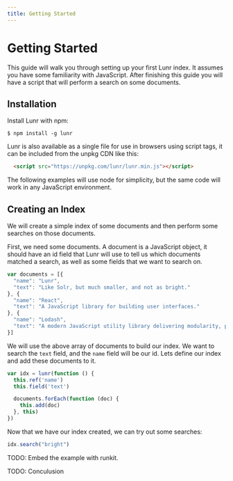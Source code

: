 ```yaml
---
title: Getting Started
---
```


# Getting Started

This guide will walk you through setting up your first Lunr index. It assumes you have some familiarity with JavaScript. After finishing this guide you will have a script that will perform a search on some documents.

## Installation

Install Lunr with npm:

```shell
$ npm install -g lunr
```

Lunr is also available as a single file for use in browsers using script tags, it can be included from the unpkg CDN like this:

```html
  <script src="https://unpkg.com/lunr/lunr.min.js"></script>
```

The following examples will use node for simplicity, but the same code will work in any JavaScript environment.

## Creating an Index

We will create a simple index of some documents and then perform some searches on those documents.

First, we need some documents. A document is a JavaScript object, it should have an id field that Lunr will use to tell us which documents matched a search, as well as some fields that we want to search on.

```javascript
var documents = [{
  "name": "Lunr",
  "text": "Like Solr, but much smaller, and not as bright."
}, {
  "name": "React",
  "text": "A JavaScript library for building user interfaces."
}, {
  "name": "Lodash",
  "text": "A modern JavaScript utility library delivering modularity, performance & extras."
}]
```

We will use the above array of documents to build our index. We want to search the `text` field, and the `name` field will be our id. Lets define our index and add these documents to it.

```javascript
var idx = lunr(function () {
  this.ref('name')
  this.field('text')

  documents.forEach(function (doc) {
    this.add(doc)
  }, this)
})
```

Now that we have our index created, we can try out some searches:

```javascript
idx.search("bright")
```

TODO: Embed the example with runkit.

TODO: Conculusion
